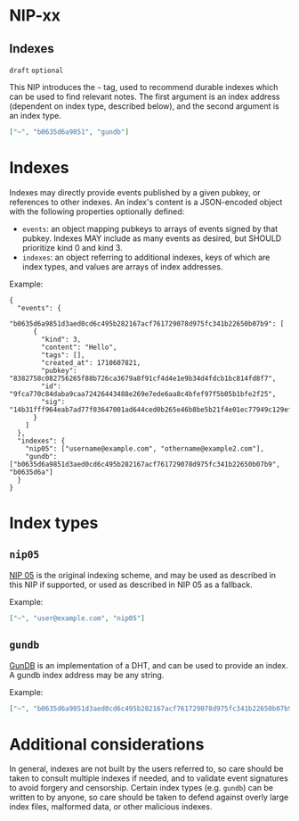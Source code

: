 NIP-xx
======

Indexes
-------

`draft` `optional`

This NIP introduces the `~` tag, used to recommend durable indexes which can be used to find relevant notes. The first argument is an index address (dependent on index type, described below), and the second argument is an index type.

```json
["~", "b0635d6a9851", "gundb"]
```

# Indexes

Indexes may directly provide events published by a given pubkey, or references to other indexes. An index's content is a JSON-encoded object with the following properties optionally defined:

- `events`: an object mapping pubkeys to arrays of events signed by that pubkey. Indexes MAY include as many events as desired, but SHOULD prioritize kind 0 and kind 3.
- `indexes`: an object referring to additional indexes, keys of which are index types, and values are arrays of index addresses.

Example:

```
{
  "events": {
    "b0635d6a9851d3aed0cd6c495b282167acf761729078d975fc341b22650b07b9": [
      {
        "kind": 3,
        "content": "Hello",
        "tags": [],
        "created_at": 1710607821,
        "pubkey": "8382758c082756265f88b726ca3679a8f91cf4d4e1e9b34d4fdcb1bc814fd8f7",
        "id": "9fca770c84daba9caa72426443488e269e7ede6aa8c4bfef97f5b05b1bfe2f25",
        "sig": "14b31fff964eab7ad77f03647001ad644ced0b265e46b8be5b21f4e01ec77949c129ef0e4875726e7d33ae55eb4b814ba9d73148d1adcee78b87b5a8760a08a5"
      }
    ]
  },
  "indexes": {
    "nip05": ["username@example.com", "othername@example2.com"],
    "gundb": ["b0635d6a9851d3aed0cd6c495b282167acf761729078d975fc341b22650b07b9", "b0635d6a"]
  }
}
```

# Index types

## `nip05`

[NIP 05](./05.md) is the original indexing scheme, and may be used as described in this NIP if supported, or used as described in NIP 05 as a fallback.

Example:

```json
["~", "user@example.com", "nip05"]
```

## `gundb`

[GunDB](https://gun.eco/) is an implementation of a DHT, and can be used to provide an index. A gundb index address may be any string.

Example:

```json
["~", "b0635d6a9851d3aed0cd6c495b282167acf761729078d975fc341b22650b07b9", "gundb"]
```

# Additional considerations

In general, indexes are not built by the users referred to, so care should be taken to consult multiple indexes if needed, and to validate event signatures to avoid forgery and censorship. Certain index types (e.g. `gundb`) can be written to by anyone, so care should be taken to defend against overly large index files, malformed data, or other malicious indexes.
